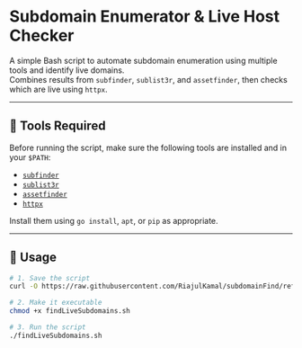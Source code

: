 # Subdomain Enumerator & Live Host Checker

A simple Bash script to automate subdomain enumeration using multiple tools and identify live domains.  
Combines results from `subfinder`, `sublist3r`, and `assetfinder`, then checks which are live using `httpx`.

---

## 🔧 Tools Required

Before running the script, make sure the following tools are installed and in your `$PATH`:

- [`subfinder`](https://github.com/projectdiscovery/subfinder)
- [`sublist3r`](https://github.com/aboul3la/Sublist3r)
- [`assetfinder`](https://github.com/tomnomnom/assetfinder)
- [`httpx`](https://github.com/projectdiscovery/httpx)

Install them using `go install`, `apt`, or `pip` as appropriate.

---

## 🚀 Usage

```bash
# 1. Save the script
curl -O https://raw.githubusercontent.com/RiajulKamal/subdomainFind/refs/heads/main/subdomainFind.sh

# 2. Make it executable
chmod +x findLiveSubdomains.sh

# 3. Run the script
./findLiveSubdomains.sh
